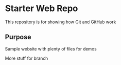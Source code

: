 # Starter Web Repo

This repository is for showing how Git and GitHub work

## Purpose

Sample website with plenty of files for demos

More stuff for branch
